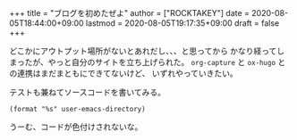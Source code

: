 +++
title = "ブログを初めたぜよ"
author = ["ROCKTAKEY"]
date = 2020-08-05T18:44:00+09:00
lastmod = 2020-08-05T19:17:35+09:00
draft = false
+++

どこかにアウトプット場所がないとあれだし、、、と思ってから
かなり経ってしまったが、やっと自分のサイトを立ち上げられた。
`org-capture` と `ox-hugo` との連携はまだまともにできてないけど、
いずれやっていきたい。

テストも兼ねてソースコードを書いてみる。

```emacs-lisp
(format "%s" user-emacs-directory)
```

うーむ、コードが色付けされないな。
